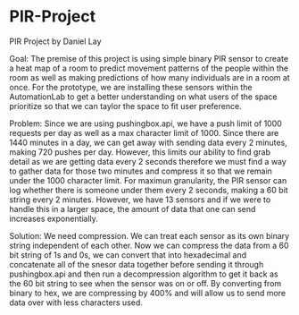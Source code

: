 # PIR-Project
PIR Project by Daniel Lay

Goal:
The premise of this project is using simple binary PIR sensor to create a heat map of a room to predict movement patterns of the people within the room as well as making predictions of how many individuals are in a room at once. For the prototype, we are installing these sensors within the AutomationLab to get a better understanding on what users of the space prioritize so that we can taylor the space to fit user preference.

Problem:
Since we are using pushingbox.api, we have a push limit of 1000 requests per day as well as a max character limit of 1000. Since there are 1440 minutes in a day, we can get away with sending data every 2 minutes, making 720 pushes per day. However, this limits our ability to find grab detail as we are getting data every 2 seconds therefore we must find a way to gather data for those two minutes and compress it so that we remain under the 1000 character limit. For maximun granularity, the PIR sensor can log whether there is someone under them every 2 seconds, making a 60 bit string every 2 minutes. However, we have 13 sensors and if we were to handle this in a larger space, the amount of data that one can send increases exponentially.

Solution:
We need compression. We can treat each sensor as its own binary string independent of each other. Now we can compress the data from a 60 bit string of 1s and 0s, we can convert that into hexadecimal and concatenate all of the snesor data together before sending it through pushingbox.api and then run a decompression algorithm to get it back as the 60 bit string to see when the sensor was on or off. By converting from binary to hex, we are compressing by 400% and will allow us to send more data over with less characters used.
